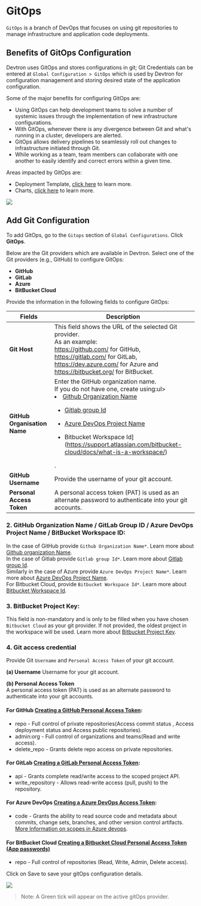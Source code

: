 # GitOps

`GitOps` is a branch of DevOps that focuses on using git repositories to manage infrastructure and application code deployments.

## Benefits of GitOps Configuration

Devtron uses GitOps and stores configurations in git; Git Credentials can be entered at `Global Configuration > GitOps` which is used by Devtron for configuration management and storing desired state of the application configuration. 

Some of the major benefits for configuring GitOps are:

* Using GitOps can help development teams to solve a number of systemic issues through the implementation of new infrastructure configurations.
* With GitOps, whenever there is any divergence between Git and what's running in a cluster, developers are alerted. 
* GitOps allows delivery pipelines to seamlessly roll out changes to infrastructure initiated through Git.
* While working as a team, team members can collaborate with one another to easily identify and correct errors within a given time.


Areas impacted by GitOps are:

* Deployment Template, [click here](https://docs.devtron.ai/user-guide/creating-application/deployment-template) to learn more.
* Charts, [click here](https://docs.devtron.ai/user-guide/deploy-chart) to learn more.


![](https://devtron-public-asset.s3.us-east-2.amazonaws.com/images/global-configurations/gitops/git-providers.jpg)

## Add Git Configuration 

To add GitOps, go to the `Gitops` section of `Global Configurations`. Click **GitOps**.

Below are the Git providers which are available in Devtron. Select one of the Git providers (e.g., GitHub) to configure GitOps:

* **GitHub**
* **GitLab**
* **Azure**
* **BitBucket Cloud**

Provide the information in the following fields to configure GitOps:

| Fields | Description |
| --- | --- |
| **Git Host** | This field shows the URL of the selected Git provider. <br>As an example:<br>https://github.com/ for GitHub, https://gitlab.com/ for GitLab, https://dev.azure.com/ for Azure and https://bitbucket.org/ for BitBucket.</br> |
| **GitHub Organisation Name** | Enter the GitHub organization name.<br>If you do not have one, create using:ul><li>[Github Organization Name](https://docs.github.com/en/github/setting-up-and-managing-organizations-and-teams/about-organizations)</li></ul> <ul><li>[Gitlab group Id](https://docs.gitlab.com/ee/user/group/)</li></ul><ul><li>[Azure DevOps Project Name](https://docs.microsoft.com/en-us/azure/devops/organizations/projects/create-project?view=azure-devops&tabs=preview-page)</li></ul><ul><li>Bitbucket Workspace Id](https://support.atlassian.com/bitbucket-cloud/docs/what-is-a-workspace/)</li></ul>. |
| **GitHub Username** | Provide the username of your git account. |
| **Personal Access Token** | A personal access token (PAT) is used as an alternate password to authenticate into your git accounts. |



### 2. GitHub Organization Name / GitLab Group ID / Azure DevOps Project Name / BitBucket Workspace ID:

In the case of GitHub provide `Github Organization Name*`. Learn more about [Github organization Name](https://docs.github.com/en/github/setting-up-and-managing-organizations-and-teams/about-organizations). <br />
In the case of Gitlab provide `Gitlab group Id*`. Learn more about [Gitlab group Id](https://docs.gitlab.com/ee/user/group/). <br />
Similarly in the case of Azure provide `Azure DevOps Project Name*`. Learn more about [Azure DevOps Project Name](https://docs.microsoft.com/en-us/azure/devops/organizations/projects/create-project?view=azure-devops&tabs=preview-page). <br />
For Bitbucket Cloud, provide `Bitbucket Workspace Id*`. Learn more about [Bitbucket Workspace Id](https://support.atlassian.com/bitbucket-cloud/docs/what-is-a-workspace/).

### 3. BitBucket Project Key: 

This field is non-mandatory and is only to be filled when you have chosen `Bitbucket Cloud` as your git provider. If not provided, the oldest project in the workspace will be used. Learn more about [Bitbucket Project Key](https://support.atlassian.com/bitbucket-cloud/docs/group-repositories-into-projects/).
### 4. Git access credential

Provide Git `Username` and `Personal Access Token` of your git account. 

**\(a\) Username** 
Username for your git account.

**\(b\) Personal Access Token**  
A personal access token (PAT) is used as an alternate password to authenticate into your git accounts. 

#### For GitHub [Creating a GitHub Personal Access Token](https://docs.github.com/en/github/authenticating-to-github/creating-a-personal-access-token):

* repo - Full control of private repositories(Access commit status , Access deployment status and Access public repositories).
* admin:org - Full control of organizations and teams(Read and write access).
* delete_repo - Grants delete repo access on private repositories.

#### For GitLab [Creating a GitLab Personal Access Token](https://docs.gitlab.com/ee/user/profile/personal_access_tokens.html):

* api - Grants complete read/write access to the scoped project API.
* write_repository - Allows read-write access (pull, push) to the repository. 

#### For Azure DevOps [Creating a Azure DevOps Access Token](https://docs.microsoft.com/en-us/azure/devops/organizations/accounts/use-personal-access-tokens-to-authenticate?view=azure-devops&tabs=preview-page): 

* code - Grants the ability to read source code and metadata about commits, change sets, branches, and other version control artifacts.
[More Information on scopes in Azure devops](https://docs.microsoft.com/en-us/azure/devops/integrate/get-started/authentication/oauth?view=azure-devops#scopes).

#### For BitBucket Cloud [Creating a Bitbucket Cloud Personal Access Token (App passwords)](https://support.atlassian.com/bitbucket-cloud/docs/app-passwords/)

* repo - Full control of repositories (Read, Write, Admin, Delete access). 

Click on Save to save your gitOps configuration details.
 

![](https://devtron-public-asset.s3.us-east-2.amazonaws.com/images/global-configurations/gitops/bitbucket-cloud.jpg)

> Note: A Green tick will appear on the active gitOps provider.
